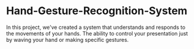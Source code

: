 # Hand-Gesture-Recognition-System
In this project, we've created a system that understands and responds to the movements of your hands. The ability to control your presentation just by waving your hand or making specific gestures.
